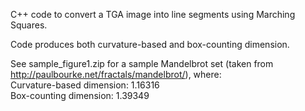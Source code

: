 C++ code to convert a TGA image into line segments using Marching Squares.

Code produces both curvature-based and box-counting dimension.

See sample_figure1.zip for a sample Mandelbrot set (taken from http://paulbourke.net/fractals/mandelbrot/), where:
<br>
Curvature-based dimension: 1.16316
<br>
Box-counting dimension:    1.39349
